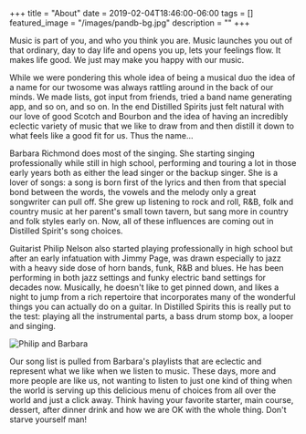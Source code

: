 +++
title =  "About"
date = 2019-02-04T18:46:00-06:00
tags = []
featured_image = "/images/pandb-bg.jpg"
description = ""
+++

Music is part of you, and who you think you are. Music launches you out of that ordinary, day to day life and opens you up, lets your feelings flow. It makes life good. We just may make you happy with our music.
<!-- more -->

While we were pondering this whole idea of being a musical duo the idea of a name for our twosome was always rattling around in the back of our minds. We made lists, got input from friends, tried a band name generating app, and so on, and so on. In the end Distilled Spirits just felt natural with our love of good Scotch and Bourbon and the idea of having an incredibly eclectic variety of music that we like to draw from and then distill it down to what feels like a good fit for us. Thus the name…


Barbara Richmond does most of the singing. She starting singing professionally while still in high school, performing and touring a lot in those early years both as either the lead singer or the backup singer. She is a lover of songs: a song is born first of the lyrics and then from that special bond between the words, the vowels and the melody only a great songwriter can pull off. She grew up listening to rock and roll, R&B, folk and country music at her parent's small town tavern, but sang more in country and folk styles early on. Now, all of these influences are coming out in Distilled Spirit's song choices.


Guitarist Philip Nelson also started playing professionally in high school but after an early infatuation with Jimmy Page, was drawn especially to jazz with a heavy side dose of horn bands, funk, R&B and blues. He has been performing in both jazz settings and funky electric band settings for decades now. Musically, he doesn't like to get pinned down, and likes a night to jump from a rich repertoire that incorporates many of the wonderful things you can actually do on a guitar. In Distilled Spirits this is really put to the test: playing all the instrumental parts, a bass drum stomp box, a looper and singing.

![Philip and Barbara](/images/philip-barbara.jpg "Krakow Christmas")

Our song list is pulled from Barbara's playlists that are eclectic and represent what we like when we listen to music. These days, more and more people are like us, not wanting to listen to just one kind of thing when the world is serving up this delicious menu of choices from all over the world and just a click away. Think having your favorite starter, main course, dessert, after dinner drink and how we are OK with the whole thing. Don't starve yourself man!